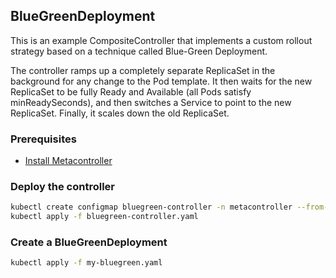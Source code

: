 ## BlueGreenDeployment

This is an example CompositeController that implements a custom rollout strategy
based on a technique called Blue-Green Deployment.

The controller ramps up a completely separate ReplicaSet in the background for any change to the
Pod template. It then waits for the new ReplicaSet to be fully Ready and Available
(all Pods satisfy minReadySeconds), and then switches a Service to point to the new ReplicaSet.
Finally, it scales down the old ReplicaSet.

### Prerequisites

* [Install Metacontroller](https://github.com/GoogleCloudPlatform/kube-metacontroller#install)

### Deploy the controller

```sh
kubectl create configmap bluegreen-controller -n metacontroller --from-file=sync.js
kubectl apply -f bluegreen-controller.yaml
```

### Create a BlueGreenDeployment

```sh
kubectl apply -f my-bluegreen.yaml
```
